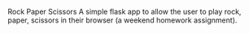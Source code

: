 
Rock Paper Scissors
A simple flask app to allow the user to play rock, paper, scissors in their browser (a weekend homework assignment).
